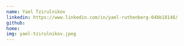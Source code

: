 ```yaml
---
name: Yael Tzirulnikov
linkedin: https://www.linkedin.com/in/yael-ruthenberg-04bb18148/
github:
home:
img: yael-tzirulnikov.jpeg
---
```

